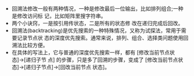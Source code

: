 - 回溯法修改一般有两种情况，一种是修改最后一位输出，比如排列组合;一种是修改访问标 记，比如矩阵里搜字符串。
- 两个小诀窍，一是按引用传状态，二是所有的状态修 改在递归完成后回改。
- 回溯法(backtracking)是优先搜索的一种特殊情况，又称为试探法，常用于需要记录节点状 态的深度优先搜索。通常来说，排列、组合、选择类问题使用回溯法比较方便。
- 在具体的写法上，它与普通的深度优先搜索一样，都有 [修改当前节点状态]→[递归子节 点] 的步骤，只是多了回溯的步骤，变成了 [修改当前节点状态]→[递归子节点]→[回改当前节点 状态]。